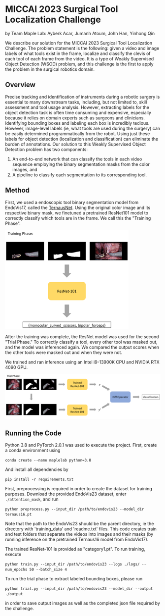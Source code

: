 # MICCAI 2023 Surgical Tool Localization Challenge
by Team Maple Lab: Ayberk Acar, Jumanh Atoum, John Han, Yinhong Qin

We describe our solution for the MICCAI 2023 Surgical Tool Localization Challenge. The problem statement is the following: given a video and image labels of what tools exist in the frame, localize and classify the clevis of each tool of each frame from the video. It is a type of Weakly Supervised Object Detection (WSOD) problem, and this challenge is the first to apply the problem in the surgical robotics domain. 

## Overview 
Precise tracking and identification of instruments during a robotic surgery is essential to many downstream tasks, including, but not limited to, skill assessment and tool usage analysis. However, extracting labels for the object detection task is often time consuming and expensive, especially because it relies on domain experts such as surgeons and clinicians. Identifying bounding boxes and labeling each box is incredibly tedious. However, image-level labels (ie, what tools are used during the surgery) can be easily determined programmatically from the robot. Using just these labels for object detection (localization and classification) can eliminate the burden of annotations. Our solution to this Weakly Supervised Object Detection problem has two components:

1. An end-to-end network that can classify the tools in each video sequence employing the binary segmentation masks from the color images, and
2. A pipeline to classify each segmentation to its corresponding tool. 

## Method
First, we used a endoscopic tool binary segmentation model from EndoVis17, called the [TernausNet](https://github.com/ternaus/robot-surgery-segmentation). Using the original color image and its respective binary mask, we finetuned a pretrained ResNet101 model to correctly classify which tools are in the frame. We call this the "Training Phase".

<img src="figs/training_phase.png" alt="drawing" width="400"/>

After the training was complete, the ResNet model was used for the second "Trial Phase." To correctly classify a tool, every other tool was masked out, and the model was inferenced again. We compared the output scores when the other tools were masked out and when they were not. 

We trained and ran inference using an Intel i9-13900K CPU and NVIDIA RTX 4090 GPU.

<img src="figs/trial_phase.png" alt="drawing" width="600"/>

## Running the Code
Python 3.8 and PyTorch 2.0.1 was used to execute the project. First, create a conda environment using 

`conda create --name maplelab python=3.8`

And install all dependencies by

`pip install -r requirements.txt`

First, preprocessing is required in order to create the dataset for training purposes. Download the provided EndoVis23 dataset, enter `./attention_mask`, and run

`python preprocess.py --input_dir /path/to/endovis23 --model_dir ternaus16.pt`

Note that the path to the EndoVis23 should be the parent directory, ie the directory with 'training_data' and 'readme.txt' files. This code creates train and test folders that separate the videos into images and their masks (by running inference on the pretrained Ternaus16 model from EndoVis17).

The trained ResNet-101 is provided as "category1.pt". To run training, execute

`python train.py --input_dir /path/to/endovis23 --logs ./logs/ --num_epochs 50 --batch_size 4`

To run the trial phase to extract labeled bounding boxes, please run 

`python trial.py --input_dir /path/to/endovis23 --model_dir --output ./output`

in order to save output images as well as the completed json file required by the challenge.